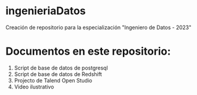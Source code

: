 # ingenieriaDatos
Creación de repositorio para la especialización "Ingeniero de Datos - 2023"

# Documentos en este repositorio:
1. Script de base de datos de postgresql
2. Script de base de datos de Redshift
3. Projecto de Talend Open Studio
4. Video ilustrativo
